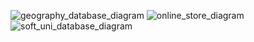 ![geography_database_diagram](https://user-images.githubusercontent.com/16088420/36077627-e07111c4-0f75-11e8-8af6-3e5a115bcd25.png)
![online_store_diagram](https://user-images.githubusercontent.com/16088420/36077628-e093e348-0f75-11e8-9d10-60f4afc47e98.png)
![soft_uni_database_diagram](https://user-images.githubusercontent.com/16088420/36077629-e0b5ad48-0f75-11e8-84ac-730ec4342a7b.png)
